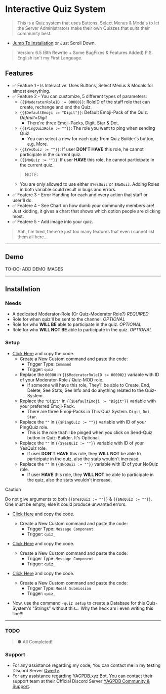 # Interactive Quiz System
> This is a Quiz system that uses Buttons, Select Menus & Modals to let the Server Administrators make their own Quizzes that suits their community best.
- [Jump To Installation](https://github.com/YourFriendSub/YAGPDB.xyz-CCs/blob/main/Quiz%20System#Installation) or Just Scroll Down.
> Version: 6.5 (6th Rewrite + Some BugFixes & Features Added)
> P.S. English isn't my First Language.

## Features
- ✅ Feature 1 - Is Interactive. Uses Buttons, Select Menus & Modals for almost everything.
- ✅ Feature 2 - You can customize, 5 different types of parameters:
  - `{{$ModeratorRoleID := 00000}}`: RoleID of the staff role that can create, rechange and end the Quiz.
  - `{{$DefaultEmoji := "Digit"}}`: Default Emoji-Pack of the Quiz. *Default=Digit*
    - There're three Emoji-Packs, Digit, Star & Dot.
  - `{{$PingQuizRole := ""}}`: The role you want to ping when sending Quiz.
    - You can select a new for each quiz from Quiz Builder's button, e.g. More.
  - `{{$YesQuiz := ""}}`: If user **DON'T HAVE** this role, he cannot participate in the current quiz.
  - `{{$NoQuiz := ""}}`: If user **HAVE** this role, he cannot participate in the current quiz.
  > NOTE:
    - You are only allowed to use either `$YesQuiz` or `$NoQuiz`. Adding Roles in both variable could result in bugs and errors.
- ✅ Featere 3 - Error Handing for each and every action that staff or user'll do.
- ✅ Featere 4 - See Chart on how dumb your community members are! Just kidding, it gives a chart that shows which option people are clicking most.
- ✅ Featere 5 - Add image into your quiz.
> Ahh, I'm tired, there're just too many features that even i cannot list them all here...

---

## Demo
TO-DO: ADD DEMO IMAGES

---

## Installation

### Needs
- A dedicated Moderator-Role (Or Quiz-Moderator Role?) *REQUIRED*
- Role for when quiz'll be sent to the channel. *OPTIONAL*
- Role for who **WILL BE** able to participate in the quiz. *OPTIONAL*
- Role for who **WILL NOT BE** able to participate in the quiz. *OPTIONAL*

### Setup
- [Click Here](https://github.com/YourFriendSub/YAGPDB.xyz-CCs/blob/main/Quiz%20System/Code%20Files/Command.yag) and copy the code.
  - Create a New Custom command and paste the code:
    - Trigger Type: `Command`
    - Trigger: `quiz`
  - Replace the `00000` in `{{$ModeratorRoleID := 00000}}` variable with ID of your Moderator-Role / Quiz-MOD role.
    - If someone will have this role, They'll be able to Create, End, Delete, See Stats, See Info and do anything related to the Quiz-System.
  - Replace the `"Digit"` in `{{$DefaultEmoji := "Digit"}}` variable with your preferred Emoji-Pack.
    - There are three Emoji-Packs in This Quiz System. `Digit`, `Dot`, `Star`.
  - Replace the `""` in `{{$PingQuiz := ""}}` variable with ID of your PingQuiz role.
    - This is the role that'll be pinged when you click on Send-Quiz button in Quiz-Builder. It's Optional.
  - Replace the `""` in `{{$YesQuiz := ""}}` variable with ID of your YesQuiz role.
    - If user **DON'T HAVE** this role, they **WILL NOT** be able to participate in the quiz, also the stats wouldn't increase.
  - Replace the `""` in `{{$NoQuiz := ""}}` variable with ID of your NoQuiz role.
    - If user **HAVE** this role, they **WILL NOT** be able to participate in the quiz, also the stats wouldn't increase.
> [!CAUTION]
> Do not give arguments to both `{{$YesQuiz := ""}}` & `{{$NoQuiz := ""}}`. One must be empty, else it could produce unwanted errors.

- [Click Here](https://github.com/YourFriendSub/YAGPDB.xyz-CCs/blob/main/Quiz%20System/Code%20Files/Component-1.yag) and copy the code.
  - Create a New Custom command and paste the code:
    - Trigger Type: `Message Component`
    - Trigger: `quiz_`

- [Click Here](https://github.com/YourFriendSub/YAGPDB.xyz-CCs/blob/main/Quiz%20System/Code%20Files/Component-2.yag) and copy the code.
  - Create a New Custom command and paste the code:
    - Trigger Type: `Message Component`
    - Trigger: `quiz_`

- [Click Here](https://github.com/YourFriendSub/YAGPDB.xyz-CCs/blob/main/Quiz%20System/Code%20Files/Modal.yag) and copy the code.
  - Create a New Custom command and paste the code:
    - Trigger Type: `Modal Submission`
    - Trigger: `quiz_`

- Now, use the command `-quiz setup` to create a Database for this Quiz-System's "Strings" without this... Why the heck am i even writing this line!!!
---
### TODO
> ● All Completed!

### Support
- For any assistance regarding my code, You can contact me in my testing Discord Server [Qwerty](https://discord.com/invite/2gjARJxh9V).
- For any assistance regarding YAGPDB.xyz Bot, You can contact their support team at their Official Discord Server [YAGPDB Community & Support](https://discord.com/invite/Yagpdb).
